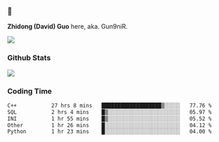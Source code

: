 ### 👋 

**Zhidong (David) Guo** here, aka. Gun9niR.

![](https://komarev.com/ghpvc/?username=Gun9niR&label=Total+Views)

### Github Stats

<img src="https://github-readme-stats.vercel.app/api?username=Gun9niR&count_private=true&show_icons=true&theme=vue-dark&hide_title=true">

### Coding Time

<!--START_SECTION:waka-->

```txt
C++           27 hrs 8 mins   ███████████████████▒░░░░░   77.76 %
SQL           2 hrs 4 mins    █▒░░░░░░░░░░░░░░░░░░░░░░░   05.97 %
INI           1 hr 55 mins    █▒░░░░░░░░░░░░░░░░░░░░░░░   05.52 %
Other         1 hr 26 mins    █░░░░░░░░░░░░░░░░░░░░░░░░   04.12 %
Python        1 hr 23 mins    █░░░░░░░░░░░░░░░░░░░░░░░░   04.00 %
```

<!--END_SECTION:waka-->

